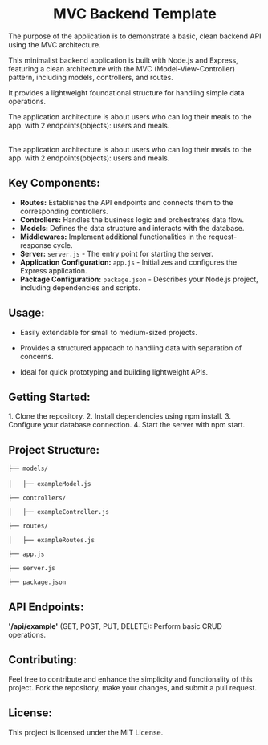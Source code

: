 <h1 align="center"><B> MVC Backend Template</B></h1> 
The purpose of the application is to demonstrate a basic, clean backend API using the MVC architecture.

This minimalist backend application is built with Node.js and Express, featuring a clean architecture with the MVC (Model-View-Controller) pattern, including models, controllers, and routes.

It provides a lightweight foundational structure for handling simple data operations.

The application architecture is about users who can log their meals to the app. with 2 endpoints(objects): users and meals.

<br>
The application architecture is about users who can log their meals to the app. with 2 endpoints(objects): users and meals.

<h2><B>Key Components:</B></h2> 

- **Routes:** Establishes the API endpoints and connects them to the corresponding controllers.
- **Controllers:** Handles the business logic and orchestrates data flow.
- **Models:** Defines the data structure and interacts with the database.
- **Middlewares:** Implement additional functionalities in the request-response cycle. </B>
- **Server:** `server.js` - The entry point for starting the server.
- **Application Configuration:** `app.js` - Initializes and configures the Express application.
- **Package Configuration:** `package.json` - Describes your Node.js project, including dependencies and scripts.

<h2><B>Usage:</B></h2> 

* Easily extendable for small to medium-sized projects.

* Provides a structured approach to handling data with separation of concerns.
  
* Ideal for quick prototyping and building lightweight APIs.

<h2><B>Getting Started:</B></h2> 
1. Clone the repository.
2. Install dependencies using npm install.
3. Configure your database connection.
4. Start the server with npm start.

<h2><B>Project Structure:</B></h2> 

`├── models/` <br>             
`│   ├── exampleModel.js`
               
`├── controllers/`

`│   ├── exampleController.js` 

`├── routes/`

`│   ├── exampleRoutes.js`

`├── app.js`

`├── server.js`

`├── package.json` 

<h2><B>API Endpoints:</B></h2> 
<B>'/api/example'</B> (GET, POST, PUT, DELETE): Perform basic CRUD operations.

<h2><B>Contributing:</B></h2> 
Feel free to contribute and enhance the simplicity and functionality of this project. Fork the repository, make your changes, and submit a pull request.

<h2><B>License:</B></h2> 
This project is licensed under the MIT License.
